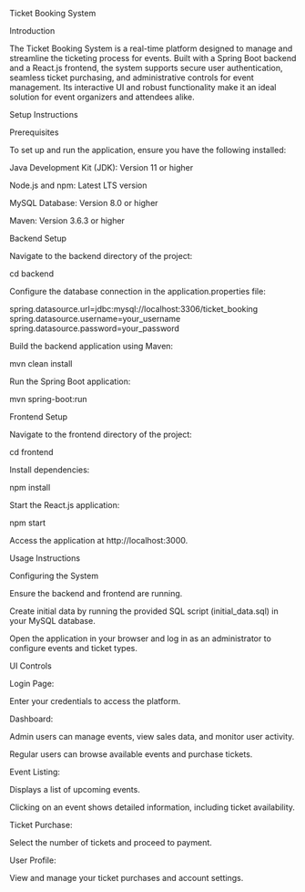 Ticket Booking System

Introduction

The Ticket Booking System is a real-time platform designed to manage and streamline the ticketing process for events. Built with a Spring Boot backend and a React.js frontend, the system supports secure user authentication, seamless ticket purchasing, and administrative controls for event management. Its interactive UI and robust functionality make it an ideal solution for event organizers and attendees alike.

Setup Instructions

Prerequisites

To set up and run the application, ensure you have the following installed:

Java Development Kit (JDK): Version 11 or higher

Node.js and npm: Latest LTS version

MySQL Database: Version 8.0 or higher

Maven: Version 3.6.3 or higher

Backend Setup

Navigate to the backend directory of the project:

cd backend

Configure the database connection in the application.properties file:

spring.datasource.url=jdbc:mysql://localhost:3306/ticket_booking
spring.datasource.username=your_username
spring.datasource.password=your_password

Build the backend application using Maven:

mvn clean install

Run the Spring Boot application:

mvn spring-boot:run

Frontend Setup

Navigate to the frontend directory of the project:

cd frontend

Install dependencies:

npm install

Start the React.js application:

npm start

Access the application at http://localhost:3000.

Usage Instructions

Configuring the System

Ensure the backend and frontend are running.

Create initial data by running the provided SQL script (initial_data.sql) in your MySQL database.

Open the application in your browser and log in as an administrator to configure events and ticket types.

UI Controls

Login Page:

Enter your credentials to access the platform.

Dashboard:

Admin users can manage events, view sales data, and monitor user activity.

Regular users can browse available events and purchase tickets.

Event Listing:

Displays a list of upcoming events.

Clicking on an event shows detailed information, including ticket availability.

Ticket Purchase:

Select the number of tickets and proceed to payment.

User Profile:

View and manage your ticket purchases and account settings.
